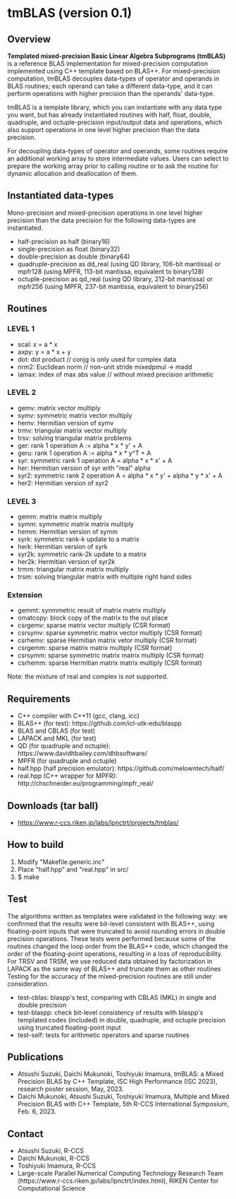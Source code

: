 # tmBLAS (version 0.1)

<h2>Overview</h2>
<p><b>Templated mixed-precision Basic Linear Algebra Subprograms (tmBLAS)</b> is a reference BLAS implementation for mixed-precision computation implemented using C++ template based on BLAS++. For mixed-precision computation, tmBLAS decouples data-types of operator and operands in BLAS routines; each operand can take a different data-type, and it can perform operations with higher precision than the operands' data-type.</p>
<p>tmBLAS is a template library, which you can instantiate with any data type you want, but has already instantiated routines with half, float, double, quadruple, and octuple-precision input/output data and operations, which also support operations in one level higher precision than the data precision.</p>
<p>For decoupling data-types of operator and operands, some routines require an additional working array to store intermediate values. Users can select to prepare the working array prior to calling routine or to ask the routine for dynamic allocation and deallocation of them.</p>

<h2>Instantiated data-types</h2>
<p>Mono-precision and mixed-precision operations in one level higher precision than the data precision for the following data-types are instantiated.</p>
<ul>
<li>half-precision as half (binary16)</li>
<li>single-precision as float (binary32)</li>
<li>double-precision as double (binary64)</li>
<li>quadruple-precision as dd_real (using QD library, 106-bit mantissa) or mpfr128 (using MPFR, 113-bit mantissa, equivalent to binary128)</li>
<li>octuple-precision as qd_real (using QD library, 212-bit mantissa) or mpfr256 (using MPFR, 237-bit mantissa, equivalent to binary256)</li>
</ul>

<h2>Routines</h2>
<h3>LEVEL 1</h3>
<ul>
<li>scal: x = a * x</li>
<li>axpy: y = a * x + y</li>
<li>dot: dot product // conjg is only used for complex data</li>
<li>nrm2: Euclidean norm // non-unit stride mixedpmul -> madd</li>
<li>iamax: index of max abs value // without mixed precision arithmetic</li>
</ul>
<h3>LEVEL 2</h3>
<ul>
<li>gemv: matrix vector multiply</li>
<li>symv: symmetric matrix vector multiply</li>
<li>hemv: Hermitian version of symv</li>
<li>trmv: triangular matrix vector multiply</li>
<li>trsv: solving triangular matrix problems</li>
<li>ger: rank 1 operation A := alpha * x * y' + A</li>
<li>geru: rank 1 operation A := alpha * x * y^T + A</li>
<li>syr: symmetric rank 1 operation A = alpha * x * x' + A</li>
<li>her: Hermitian version of syr with "real" alpha</li>
<li>syr2: symmetric rank 2 operation A = alpha * x * y' + alpha * y * x' + A</li>
<li>her2: Hermitian version of syr2</li>
</ul> 
<h3>LEVEL 3</h3>
<ul>
<li>gemm: matrix matrix multiply</li>
<li>symm: symmetric matrix matrix multiply</li>
<li>hemm: Hermitian version of symm</li>
<li>syrk: symmetric rank-k update to a matrix</li>
<li>herk: Hermitian version of syrk</li>
<li>syr2k: symmetric rank-2k update to a matrix</li>
<li>her2k: Hermitian version of syr2k</li>
<li>trmm: triangular matrix matrix multiply</li>
<li>trsm: solving triangular matrix with multiple right hand sides</li>
</ul> 
<h3>Extension</h3>
<ul>
<li>gemmt: synmmetric result of matrix matrix multiply</li>
<li>omatcopy: block copy of the matrix to the out place</li>
<li>csrgemv: sparse matrix vector multiply (CSR format)</li>
<li>csrsymv: sparse symmetric matrix vector multiply (CSR format)</li>
<li>csrhemv: sparse Hermitian matrix vetor multiply (CSR format)</li>
<li>csrgemm: sparse matrix matrix multiply (CSR format)</li>
<li>csrsymm: sparse symmetric matrix matrix multiply (CSR format)</li>
<li>csrhemm: sparse Hermitian matrix matrix multiply (CSR format)</li>
</ul>
<p>Note: the mixture of real and complex is not supported.</p>
<h2>Requirements</h2>
<ul>
<li>C++ compiler with C++11 (gcc, clang, icc)</li>
<li>BLAS++ (for test): https://github.com/icl-utk-edu/blaspp</li>
<li>BLAS and CBLAS (for test)</li>
<li>LAPACK and MKL (for test)</li>
<li>QD (for quadruple and octuple): https://www.davidhbailey.com/dhbsoftware/</li>
<li>MPFR (for quadruple and octuple)
<li>half.hpp (half precision emulator): https://github.com/melowntech/half/</li>
<li>real.hpp (C++ wrapper for MPFR): http://chschneider.eu/programming/mpfr_real/</li>
</ul>

<h2>Downloads (tar ball)</h2>
<ul>
<li><a href="https://www.r-ccs.riken.jp/labs/lpnctrt/projects/tmblas/">https://www.r-ccs.riken.jp/labs/lpnctrt/projects/tmblas/</a></li>
</ul>

<h2>How to build</h2>
<ol>
  <li>Modify "Makefile.generic.inc"</li>
  <li>Place "half.hpp" and "real.hpp" in src/</li>
  <li>$ make</li>
</ol>

<h2>Test</h2>
<p>The algorithms written as templates were validated in the following way: we confirmed that the results were bit-level consistent with BLAS++, using floating-point inputs that were truncated to avoid rounding errors in double precision operations. These tests were performed because some of the routines changed the loop order from the BLAS++ code, which changed the order of the floating-point operations, resulting in a loss of reproducibility. For TRSV and TRSM, we use reduced data obtained by factorization in LAPACK as the same way of  BLAS++ and truncate them as other routines  Testing for the accuracy of the mixed-precision routines are still under consideration.</p>
<ul>
<li>test-cblas: blaspp's test, comparing with CBLAS (MKL) in single and double precision</li>
<li>test-blaspp: check bit-level consistency of results with blaspp's templated codes (included) in double, quadruple, and octuple precision using truncated floating-point input</li>
<li>test-self: tests for arithmetic operators and sparse routines</li>
</ul>

<h2>Publications</h2>
<ul>
<li>Atsushi Suzuki, Daichi Mukunoki, Toshiyuki Imamura, tmBLAS: a Mixed Precision BLAS by C++ Template, ISC High Performance (ISC 2023), research poster session, May, 2023.</li>
<li>Daichi Mukunoki, Atsushi Suzuki, Toshiyuki Imamura, Multiple and Mixed Precision BLAS with C++ Template, 5th R-CCS International Symposium, Feb. 6, 2023.</li>
</ul>

<h2>Contact</h2>
<ul>
<li>Atsushi Suzuki, R-CCS</li>
<li>Daichi Mukunoki, R-CCS</li>
<li>Toshiyuki Imamura, R-CCS</li>
<li>Large-scale Parallel Numerical Computing Technology Research Team (https://www.r-ccs.riken.jp/labs/lpnctrt/index.html), RIKEN Center for Computational Science</li>
</ul>



